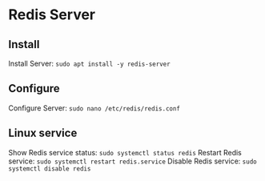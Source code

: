 # Redis Server

## Install
Install Server: `sudo apt install -y redis-server`

## Configure
Configure Server: `sudo nano /etc/redis/redis.conf`

## Linux service
Show Redis service status: `sudo systemctl status redis`
Restart Redis service: `sudo systemctl restart redis.service`
Disable Redis service: `sudo systemctl disable redis`
